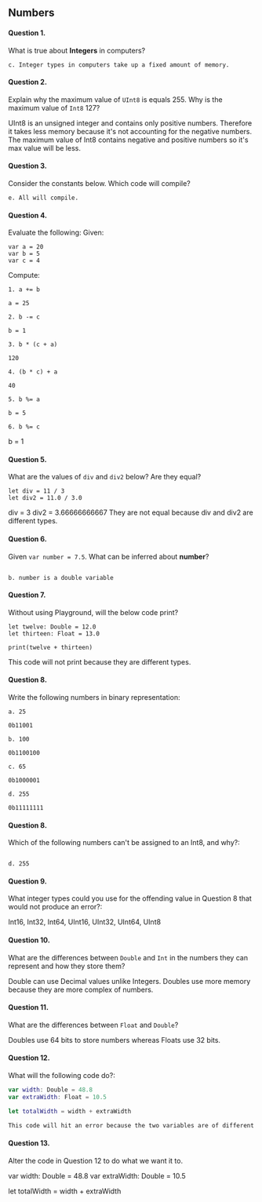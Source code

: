 ## Numbers

#### Question 1.
What is true about __Integers__ in computers?
```
c. Integer types in computers take up a fixed amount of memory.
```

#### Question 2.
Explain why the maximum value of ```UInt8``` is equals 255. Why is the maximum value of ```Int8``` 127?

UInt8 is an unsigned integer and contains only positive numbers. Therefore it takes less memory because it's not accounting for the negative numbers.
The maximum value of Int8 contains negative and positive numbers so it's max value will be less.

#### Question 3.
Consider the constants below. Which code will compile?
```
e. All will compile.
```

#### Question 4.
Evaluate the following:
Given:
```
var a = 20
var b = 5
var c = 4
```
Compute:
```
1. a += b

a = 25

2. b -= c

b = 1

3. b * (c + a)

120

4. (b * c) + a

40

5. b %= a

b = 5

6. b %= c
```
b = 1


#### Question 5.
What are the values of ```div``` and ```div2``` below? Are they equal?
```
let div = 11 / 3
let div2 = 11.0 / 3.0
```

div = 3
div2 = 3.66666666667
They are not equal because div and div2 are different types.


#### Question 6.
Given ```var number = 7.5```. What can be inferred about __number__?
```

b. number is a double variable

```

#### Question 7.
Without using Playground, will the below code print?
```
let twelve: Double = 12.0
let thirteen: Float = 13.0

print(twelve + thirteen)
```

This code will not print because they are different types.


#### Question 8.
Write the following numbers in binary representation:
```
a. 25

0b11001

b. 100

0b1100100

c. 65

0b1000001

d. 255

0b11111111

```

#### Question 8.
Which of the following numbers can't be assigned to an Int8, and why?:
```

d. 255
```

#### Question 9.

What integer types could you use for the offending value in Question 8 that would not produce an error?:


Int16, Int32, Int64, UInt16, UInt32, UInt64, UInt8

#### Question 10.

What are the differences between ```Double``` and ```Int``` in the numbers they can represent and how they store them?


Double can use Decimal values unlike Integers. Doubles use more memory because they are more complex of numbers.

#### Question 11.

What are the differences between ```Float``` and ```Double```?


Doubles use 64 bits to store numbers whereas Floats use 32 bits.

#### Question 12.

What will the following code do?:

```swift
var width: Double = 48.8
var extraWidth: Float = 10.5

let totalWidth = width + extraWidth

This code will hit an error because the two variables are of different types.


```

#### Question 13.

Alter the code in Question 12 to do what we want it to.



var width: Double = 48.8
var extraWidth: Double = 10.5

let totalWidth = width + extraWidth

